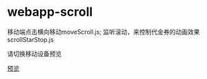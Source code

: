 # webapp-scroll
移动端点击横向移动moveScroll.js;
监听滚动，来控制代金券的动画效果scrollStarStop.js

请切换移动设备预览

[预览](https://besswang.github.io/webapp-scroll/)
